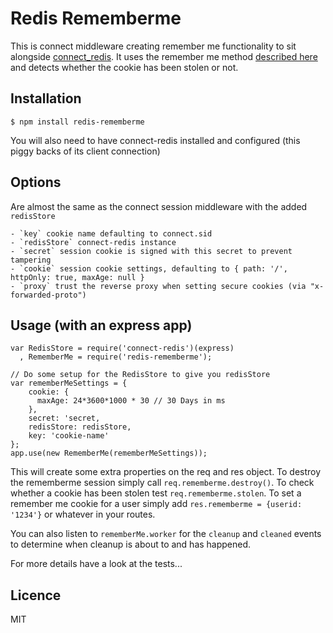 # Redis Rememberme

This is connect middleware creating remember me functionality to sit alongside [connect_redis](https://github.com/visionmedia/connect-redis). It uses the remember me method [described here ](http://jaspan.com/improved_persistent_login_cookie_best_practice) and detects whether the cookie has been stolen or not.

## Installation
    $ npm install redis-rememberme

You will also need to have connect-redis installed and configured (this piggy backs of its client connection)

## Options
Are almost the same as the connect session middleware with the added `redisStore`

    - `key` cookie name defaulting to connect.sid
    - `redisStore` connect-redis instance
    - `secret` session cookie is signed with this secret to prevent tampering
    - `cookie` session cookie settings, defaulting to { path: '/', httpOnly: true, maxAge: null }
    - `proxy` trust the reverse proxy when setting secure cookies (via "x-forwarded-proto")

## Usage (with an express app)

    var RedisStore = require('connect-redis')(express)
      , RememberMe = require('redis-rememberme');

    // Do some setup for the RedisStore to give you redisStore
    var rememberMeSettings = {
        cookie: {
          maxAge: 24*3600*1000 * 30 // 30 Days in ms
        },
        secret: 'secret,
        redisStore: redisStore,
        key: 'cookie-name'
    };
    app.use(new RememberMe(rememberMeSettings));

This will create some extra properties on the req and res object. To destroy the rememberme session simply call `req.rememberme.destroy()`. To check whether a cookie has been stolen test `req.rememberme.stolen`. To set a remember me cookie for a user simply add `res.rememberme = {userid: '1234'}` or whatever in your routes.

You can also listen to `rememberMe.worker` for the `cleanup` and `cleaned` events to determine when cleanup is about to and has happened.

For more details have a look at the tests...

## Licence
MIT
